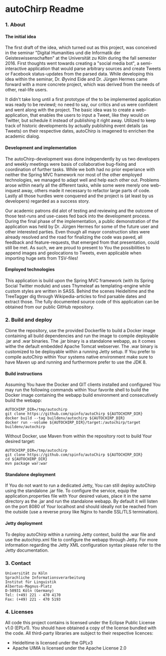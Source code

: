 autoChirp Readme
================

### 1. About
#### The initial idea
The first draft of the idea, which turned out as this project, was conceived in the seminar "Digital Humanities und die Informatik der Geisteswissenschaften" at the Universität zu Köln during the fall semester 2016. First thoughts went towards creating a "social media bot", a semi-interactive application that would parse arbitrary sources and create Tweets or Facebook status-updates from the parsed data. While developing this idea within the seminar, Dr. Øyvind Eide and Dr. Jürgen Hermes came forward with a more concrete project, which was derived from the needs of other, real-life users.

It didn't take long until a first prototype of the to be implemented application was ready to be reviewd; no need to say, our critics and us were confident and went along with the project. The basic idea was to create a web-application, that enables the users to input a Tweet, like they would on Twitter, but schedule it instead of publishing it right away. Utilized to keep track of historic developments by actually publishing event details (as Tweets) on their respective dates, autoChirp is imagened to enrichen the academic dialog.

#### Development and implementation
The autoChirp-development was done independently by us two developers and weekly meetings were basis of collaborative bug-fixing and coordination of further tasks. While we both had no prior experiance with neither the Spring MVC framework nor most of the other employed technologies, we managed to adapt well and help each other out. Problems arose within nearly all the different tasks, while some were merely one web-inquest away, others made it necessary to refactor large parts of code. Lastly all those hurdles were conquered and the project is (at least by us developers) regarded as a success story.

Our academic patrons did alot of testing and reviewing and the outcome of those test-runs and use-cases fed back into the development process. During the final phase of the implementation, a public demonstration of the application was held by Dr. Jürgen Hermes for some of the future user and other interested parties. Even though all mayor construction sites were already resolved and the road for finalizing the code was paved, all feedback and feature-requests, that emerged from that presentation, could still be met. As such, we are proud to present to You the possibilities to append images and geolocations to Tweets, even applicable when importing huge sets from TSV-files!

#### Employed technologies
This application is build upon the Spring MVC framework (with its Spring Social Twitter module) and uses Thymeleaf as templating-engine while custom styles are written in SASS. Behind the scenes Heideltime and the TreeTagger dig through Wikipedia-articles to find parsable dates and extract those. The fully documented source code of this application can be obtained from our public GitHub repository.

### 2. Build and deploy
Clone the repository, use the provided Dockerfile to build a Docker image containing all build dependencies and run the image to compile deployable .jar and .war binaries. The .jar binary is a standalone webapp, as it comes withe the default embedded Apache Tomcat webserver. The .war binary is customized to be deployable within a running Jetty setup. If You prefer to compile autoChirp within Your systems native environment make sure to have Maven up and running and furthermore prefer to use the JDK 8.

#### Build instructions
Assuming You have the Docker and GIT clients installed and configured You may run the following commands within Your favorite shell to build the Docker image containing the webapp build environment and consecutively build the webapp:

    AUTOCHIRP_DIR=/tmp/autochirp
    git clone https://github.com/spinfo/autoChirp ${AUTOCHIRP_DIR}
    docker build --tag buildenv/autochirp ${AUTOCHIRP_DIR}
    docker run --volume ${AUTOCHIRP_DIR}/target:/autochirp/target buildenv/autochirp

Without Docker, use Maven from within the repository root to build Your desired target:

    AUTOCHIRP_DIR=/tmp/autochirp
    git clone https://github.com/spinfo/autoChirp ${AUTOCHIRP_DIR}
    cd ${AUTOCHIRP_DIR}
    mvn package war:war

#### Standalone deployment
If You do not want to run a dedicated Jetty, You can still deploy autoChirp using the standalone .jar file. To configure the service, equip the application.properties file with Your desired values, place it in the same directory as the .jar and run the standalone webapp. By default it will listen on the port 8080 of Your localhost and should ideally not be reached from the outside (use a reverse proxy like Nginx to handle SSL/TLS termination).

#### Jetty deployment
To deploy autoChirp within a running Jetty context, build the .war file and use the autochirp.xml file to configure the webapp through Jetty. For more information regarding the Jetty XML configuration syntax please refer to the Jetty documentation.

### 3. Contact
    Universität zu Köln
    Sprachliche Informationsverarbeitung
    Institut für Linguistik
    Albertus-Magnus-Platz
    D-50931 Köln (Germany)
    Tel: (+49) 221 - 470 4170
    Fax: (+49) 221 - 470 5193

### 4. Licenses
All code this project contains is licensed under the Eclipse Public License v1.0 (EPLv1). You should have obtained a copy of the license bundled with the code. All third-party libraries are subject to their respective licences:
* Heideltime is licensed under the GPLv3
* Apache UIMA is licensed under the Apache License 2.0
